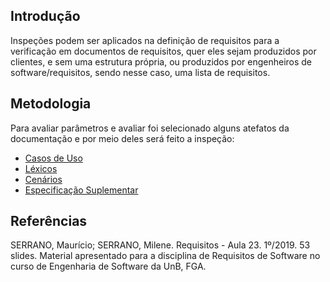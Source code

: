## Introdução

Inspeções podem ser aplicados na definição de requisitos para a verificação em documentos de requisitos, quer eles sejam produzidos por clientes, e sem uma estrutura própria, ou produzidos por engenheiros de software/requisitos, sendo nesse caso, uma lista de requisitos.

## Metodologia

Para avaliar parâmetros e avaliar foi selecionado alguns atefatos da documentação e por meio deles será feito a inspeção:


* [Casos de Uso](https://requisitos-de-software.github.io/2019.2-Duolingo/analise/verificacao/inspecaoCasoDeUso/)
* [Léxicos](https://requisitos-de-software.github.io/2019.2-Duolingo/analise/verificacao/inspecaoLexico/)
* [Cenários](https://requisitos-de-software.github.io/2019.2-Duolingo/analise/verificacao/inspecaoCenario/)
* [Especificação Suplementar](https://requisitos-de-software.github.io/2019.2-Duolingo/analise/verificacao/inspecaoEspecificacao/)


## Referências

SERRANO, Maurício; SERRANO, Milene. Requisitos - Aula 23. 1º/2019. 53 slides. Material apresentado para a disciplina de Requisitos de Software no curso de Engenharia de Software da UnB, FGA.
